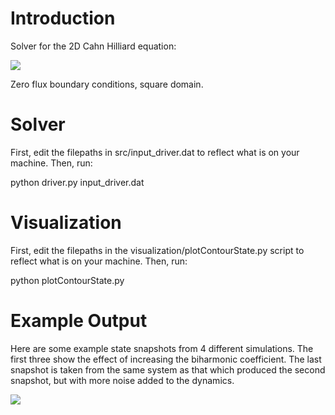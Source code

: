 # Introduction
Solver for the 2D Cahn Hilliard equation:

<img src="https://github.com/adegenna/cahnhilliard_2d/blob/master/cheqn.gif">

Zero flux boundary conditions, square domain.

# Solver
First, edit the filepaths in src/input_driver.dat to reflect what is on your machine. Then, run:

python driver.py input_driver.dat

# Visualization
First, edit the filepaths in the visualization/plotContourState.py script to reflect what is on your machine. Then, run:

python plotContourState.py

# Example Output
Here are some example state snapshots from 4 different simulations. The first three show the effect of increasing the biharmonic coefficient. The last snapshot is taken from the same system as that which produced the second snapshot, but with more noise added to the dynamics.

<img src="https://github.com/adegenna/cahnhilliard_2d/blob/master/ch2d.png">
